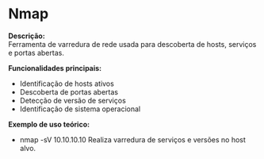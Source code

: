 # Nmap

**Descrição:**  
Ferramenta de varredura de rede usada para descoberta de hosts, serviços e portas abertas.  

**Funcionalidades principais:**  
- Identificação de hosts ativos  
- Descoberta de portas abertas  
- Detecção de versão de serviços  
- Identificação de sistema operacional  

**Exemplo de uso teórico:**  
- nmap -sV 10.10.10.10
Realiza varredura de serviços e versões no host alvo.
